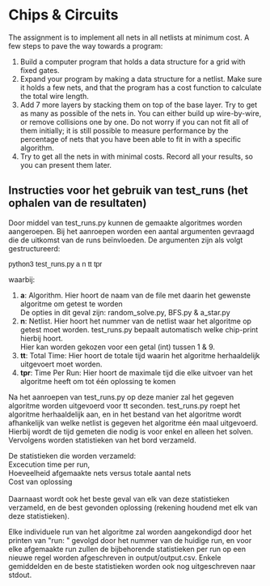 
# Chips & Circuits 

The assignment is to implement all nets in all netlists at minimum cost.
A few steps to pave the way towards a program:

<ol>
  <li>Build a computer program that holds a data structure for a grid with fixed gates.</li>
  <li>Expand your program by making a data structure for a netlist. Make sure it holds a few nets, and that the program has a cost function to calculate the total wire length.</li>
  <li>Add 7 more layers by stacking them on top of the base layer. Try to get as many as possible of the nets in. You can either build up wire-by-wire, or remove collisions one by one. Do not worry if you can not fit all of them initially; it is still possible to measure performance by the percentage of nets that you have been able to fit in with a specific algorithm.</li>
  <li>Try to get all the nets in with minimal costs. Record all your results, so you can present them later.</li>
</ol>

## Instructies voor het gebruik van test_runs (het ophalen van de resultaten)

Door middel van test_runs.py kunnen de gemaakte algoritmes worden aangeroepen.
Bij het aanroepen worden een aantal argumenten gevraagd die de uitkomst van de runs beïnvloeden.
De argumenten zijn als volgt gestructureerd:

<p style="font-family:arial">python3 test_runs.py a n tt tpr<p>
waarbij:
<ol>
  <li><b>a</b>: Algorithm. Hier hoort de naam van de file met daarin het gewenste algoritme om getest te worden<br>
         De opties in dit geval zijn: random_solve.py, BFS.py & a_star.py
         </li>
  <li><b>n</b>: Netlist. Hier hoort het nummer van de netlist waar het algoritme op getest moet worden.
         test_runs.py bepaalt automatisch welke chip-print hierbij hoort.<br>
         Hier kan worden gekozen voor een getal (int) tussen 1 & 9.
         </li>
  <li><b>tt</b>: Total Time: Hier hoort de totale tijd waarin het algoritme herhaaldelijk uitgevoert moet worden.</li>
  <li><b>tpr</b>: Time Per Run: Hier hoort de maximale tijd die elke uitvoer van het algoritme heeft om tot één oplossing te komen</li>
</ol>

Na het aanroepen van test_runs.py op deze manier zal het gegeven algoritme worden uitgevoerd voor tt seconden.
test_runs.py roept het algoritme herhaaldelijk aan, en in het bestand van het algoritme wordt afhankelijk van
welke netlist is gegeven het algoritme één maal uitgevoerd. Hierbij wordt de tijd gemeten die nodig is voor enkel
en alleen het solven. Vervolgens worden statistieken van het bord verzameld.<br>

De statistieken die worden verzameld: <br>
Excecution time per run,<br>
Hoeveelheid afgemaakte nets versus totale aantal nets<br>
Cost van oplossing<br>
<br>
Daarnaast wordt ook het beste geval van elk van deze statistieken verzameld,
en de best gevonden oplossing (rekening houdend met elk van deze statistieken).<br>

Elke individuele run van het algoritme zal worden aangekondigd door het printen van "run: " gevolgd door
het nummer van de huidige run, en voor elke afgemaakte run zullen de bijbehorende statistieken per run
op een nieuwe regel worden afgeschreven in output/output.csv.
Enkele gemiddelden en de beste statistieken worden ook nog uitgeschreven naar
stdout.

